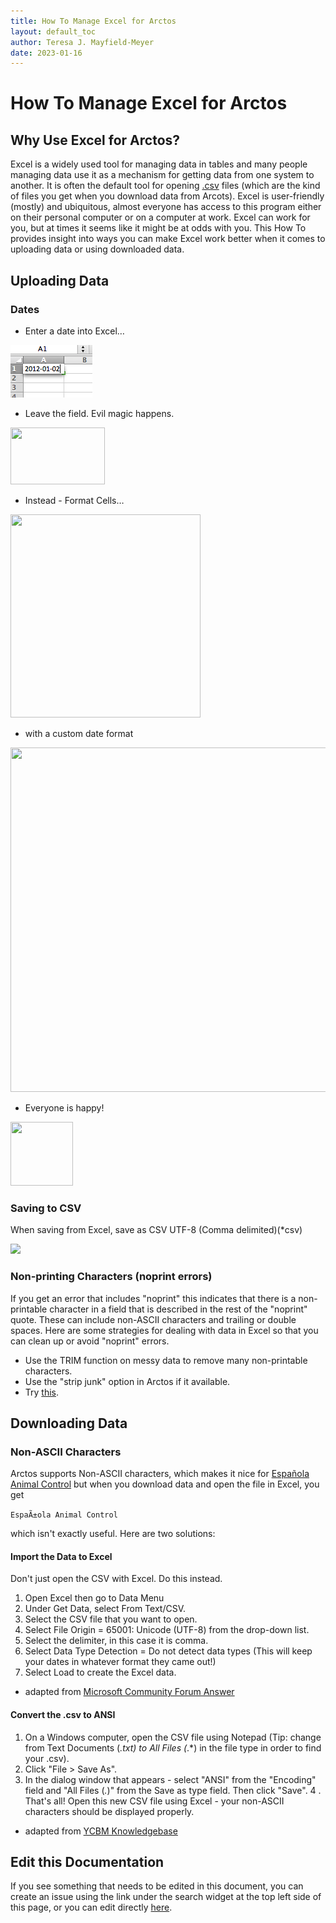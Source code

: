 ```yaml
---
title: How To Manage Excel for Arctos
layout: default_toc
author: Teresa J. Mayfield-Meyer
date: 2023-01-16
---
```


# How To Manage Excel for Arctos

## Why Use Excel for Arctos?

Excel is a widely used tool for managing data in tables and many people managing data use it as a mechanism for getting data from one system to another. It is often the default tool for opening [.csv](https://en.wikipedia.org/wiki/Comma-separated_values) files (which are the kind of files you get when you download data from Arcots). Excel is user-friendly (mostly) and ubiquitous, almost everyone has access to this program either on their personal computer or on a computer at work. Excel can work for you, but at times it seems like it might be at odds with you. This How To provides insight into ways you can make Excel work better when it comes to uploading data or using downloaded data.

## Uploading Data 

### Dates 

* Enter a date into Excel… 

<img src="../images/classic-uploads/2012/03/screen-shot-2012-03-07-at-11-35-26-am.png"  width="131"
height="84" />

* Leave the field. Evil magic happens. 

<img src="../images/classic-uploads/2012/03/screen-shot-2012-03-07-at-11-35-34-am.png"  width="151" height="91"
sizes="(max-width: 151px) 100vw, 151px"
srcset="../images/classic-uploads/2012/03/screen-shot-2012-03-07-at-11-35-34-am.png 151w, ../images/classic-uploads/2012/03/screen-shot-2012-03-07-at-11-35-34-am-150x91.png 150w" />

* Instead - Format Cells… 

<img src="../images/classic-uploads/2012/03/screen-shot-2012-03-07-at-11-35-46-am.png"  width="304" height="325"
sizes="(max-width: 304px) 100vw, 304px"
srcset="../images/classic-uploads/2012/03/screen-shot-2012-03-07-at-11-35-46-am.png 304w, ../images/classic-uploads/2012/03/screen-shot-2012-03-07-at-11-35-46-am-281x300.png 281w, ../images/classic-uploads/2012/03/screen-shot-2012-03-07-at-11-35-46-am-250x267.png 250w, ../images/classic-uploads/2012/03/screen-shot-2012-03-07-at-11-35-46-am-168x180.png 168w" />

* with a custom date format 

<img src="../images/classic-uploads/2012/03/screen-shot-2012-03-07-at-11-36-25-am.png"  width="543" height="551"
sizes="(max-width: 543px) 100vw, 543px"
srcset="../images/classic-uploads/2012/03/screen-shot-2012-03-07-at-11-36-25-am.png 543w, ../images/classic-uploads/2012/03/screen-shot-2012-03-07-at-11-36-25-am-296x300.png 296w, ../images/classic-uploads/2012/03/screen-shot-2012-03-07-at-11-36-25-am-48x48.png 48w, ../images/classic-uploads/2012/03/screen-shot-2012-03-07-at-11-36-25-am-250x254.png 250w, ../images/classic-uploads/2012/03/screen-shot-2012-03-07-at-11-36-25-am-177x180.png 177w, ../images/classic-uploads/2012/03/screen-shot-2012-03-07-at-11-36-25-am-493x500.png 493w" />

* Everyone is happy! 

<img src="../images/classic-uploads/2012/03/screen-shot-2012-03-07-at-11-36-38-am.png"  width="100" height="102"
sizes="(max-width: 100px) 100vw, 100px"
srcset="../images/classic-uploads/2012/03/screen-shot-2012-03-07-at-11-36-38-am.png 100w, ../images/classic-uploads/2012/03/screen-shot-2012-03-07-at-11-36-38-am-48x48.png 48w" />

### Saving to CSV

When saving from Excel, save as CSV UTF-8 (Comma delimited)(*csv)

![](https://raw.githubusercontent.com/ArctosDB/documentation-wiki/gh-pages/tutorial_images/Excel/Save_as_csv_utf8.jpg)

### Non-printing Characters (noprint errors)

If you get an error that includes "noprint" this indicates that there is a non-printable character in a field that is described in the rest of the "noprint" quote. These can include non-ASCII characters and trailing or double spaces. Here are some strategies for dealing with data in Excel so that you can clean up or avoid "noprint" errors.

* Use the TRIM function on messy data to remove many non-printable characters.
* Use the "strip junk" option in Arctos if it available.
* Try [this](https://github.com/ArctosDB/documentation-wiki/issues/160#issuecomment-718037471). 

## Downloading Data 

### Non-ASCII Characters

Arctos supports Non-ASCII characters, which makes it nice for [Española Animal Control](https://arctos.database.museum/agent/21254695) but when you download data and open the file in Excel, you get 

`EspaÃ±ola Animal Control`

which isn't exactly useful. Here are two solutions:

#### Import the Data to Excel

Don't just open the CSV with Excel. Do this instead.

1. Open Excel then go to Data Menu
2. Under Get Data, select From Text/CSV.
3. Select the CSV file that you want to open.
4. Select File Origin = 65001: Unicode (UTF-8) from the drop-down list.
5. Select the delimiter, in this case it is comma.
6. Select Data Type Detection = Do not detect data types (This will keep your dates in whatever format they came out!)
7. Select Load to create the Excel data. 

 - adapted from [Microsoft Community Forum Answer](https://answers.microsoft.com/en-us/msoffice/forum/all/how-do-you-openimport-a-csv-file-with-unicode/5614e250-47c4-4577-8638-a809996e2356)

#### Convert the .csv to ANSI

1. On a Windows computer, open the CSV file using Notepad (Tip: change from Text Documents (*.txt) to All Files (*.*) in the file type in order to find your .csv).
2. Click "File > Save As".
3. In the dialog window that appears - select "ANSI" from the "Encoding" field and "All Files (*.*)" from the Save as type field. Then click "Save".
4 . That's all! Open this new CSV file using Excel - your non-ASCII characters should be displayed properly.

 - adapted from [YCBM Knowledgebase](https://support.youcanbook.me/article/502-how-can-i-get-excel-to-properly-display-special-characters-in-the-data-export)


## Edit this Documentation

If you see something that needs to be edited in this document, you can create an issue using the link under the search widget at the top left side of this page, or you can edit directly <a href="https://github.com/ArctosDB/documentation-wiki/edit/gh-pages/_how_to/How-to-Excel-for-Arctos.markdown" target="_blank">here</a>.




